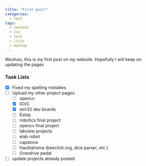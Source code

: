 ```yaml
---
title: "First post!"
categories:
  - test
tags:
  - content
  - css
  - test
  - lists
  - markup
---
```


Woohoo, this is my first post on my website. Hopefully I will keep on updating the pages



### Task Lists

- [x] Fixed my spelling mistakes
- [ ] Upload my other project pages.
  - [ ] opencv
  - [x] IGVC
  - [x] stm32 dev boards
  - [ ] Estop
  - [ ] robotics final project
  - [ ] opencv final project
  - [ ] labview projects
  - [ ] elab robot
  - [ ] capstone
  - [ ] Hacklahoma (beeclick.org, dice parser, etc.)
  - [ ] Overdrive pedal
- [ ] update projects already posted